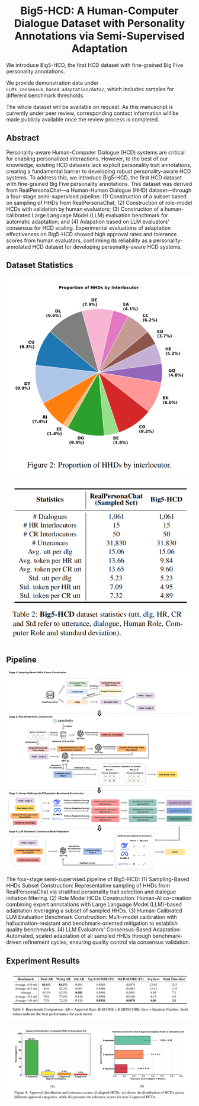 <div align= "center">
    <h1> Big5-HCD: A Human-Computer Dialogue Dataset with Personality Annotations via Semi-Supervised Adaptation </h1>
</div>

[//]: # (<p align="center">  )

[//]: # (<a href="https://arxiv.org/pdf/2310.00746.pdf">Paper</a>; )

[//]: # (<a href="https://huggingface.co/datasets/ZenMoore/RoleBench">Data</a>)

[//]: # (</p>)

We introduce Big5-HCD, the first HCD dataset with fine-grained Big Five personality annotations. 

We provide demonstration data under ``LLMs_consensus_based_adaptation/data/``, which includes samples for different benchmark thresholds.

The whole dataset will be available on request. As this manuscript is currently under peer review, corresponding contact information will be made publicly available once the review process is completed.


## Abstract

Personality-aware Human-Computer Dialogue (HCD) systems are critical for enabling personalized interactions. However, to the best of our knowledge, existing HCD datasets lack explicit personality trait annotations, creating a fundamental barrier to developing robust personality-aware HCD systems. To address this, we introduce Big5-HCD, the first HCD dataset with fine-grained Big Five personality annotations. This dataset was derived from RealPersonaChat—a Human-Human Dialogue (HHD) dataset—through a four-stage semi-supervised pipeline: (1) Construction of a subset based on sampling of HHDs from RealPersonaChat; (2) Construction of role-model HCDs with validation by human evaluators; (3) Construction of a human-calibrated Large Language Model (LLM) evaluation benchmark for automatic adaptation; and (4) Adapation based on LLM evaluators' consensus for HCD scaling. Experimental evaluations of adaptation effectiveness on Big5-HCD showed high approval rates and tolerance scores from human evaluators, confirming its reliability as a personality-annotated HCD dataset for developing personality-aware HCD systems.


## Dataset Statistics

![](./assets/interlocutor_proportion.png)

![](./assets/dataset_statistics.png)

## Pipeline

![](./assets/pipeline.png)

The four-stage semi-supervised pipeline of Big5-HCD: (1) Sampling-Based HHDs Subset Construction: Representative sampling of HHDs from RealPersonaChat via stratified personality trait selection and dialogue initiation filtering. (2) Role Model HCDs Construction: Human-AI co-creation combining expert annotations with Large Language Model (LLM)-based adaptation leveraging a subset of sampled HHDs. (3) Human-Calibrated LLM Evaluation Benchmark Construction: Multi-model calibration with hallucination-resistant and benchmark-oriented mitigation to establish quality benchmarks. (4) LLM Evaluators' Consensus-Based Adaptation: Automated, scaled adaptation of all sampled HHDs through benchmark-driven refinement cycles, ensuring quality control via consensus validation.

## Experiment Results

![](./assets/RQ1.png)

![](./assets/RQ2.png)
